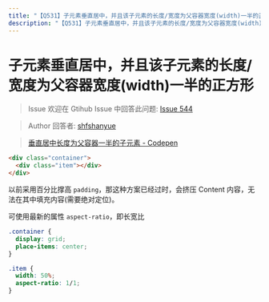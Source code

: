 ```yaml
---
title: "【Q531】子元素垂直居中，并且该子元素的长度/宽度为父容器宽度(width)一半的正方形 | css高频面试题"
description: "【Q531】子元素垂直居中，并且该子元素的长度/宽度为父容器宽度(width)一半的正方形 字节跳动面试题、阿里腾讯面试题、美团小米面试题。"
---
```


# 子元素垂直居中，并且该子元素的长度/宽度为父容器宽度(width)一半的正方形

> Issue
> 欢迎在 Gtihub Issue 中回答此问题: [Issue 544](https://github.com/shfshanyue/Daily-Question/issues/544)

> Author
> 回答者: [shfshanyue](https://github.com/shfshanyue)

> [垂直居中长度为父容器一半的子元素 - Codepen](https://codepen.io/shanyue/pen/GRWmaVw?editors=1100)

```html
<div class="container">
  <div class="item"></div>
</div>
```

以前采用百分比撑高 `padding`，那这种方案已经过时，会挤压 Content 内容，无法在其中填充内容(需要绝对定位)。

可使用最新的属性 `aspect-ratio`，即长宽比

```css
.container {
  display: grid;
  place-items: center;
}

.item {
  width: 50%;
  aspect-ratio: 1/1;
}
```
